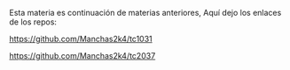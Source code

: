Esta materia es continuación de materias anteriores, Aquí dejo los enlaces 
de los repos:

https://github.com/Manchas2k4/tc1031

https://github.com/Manchas2k4/tc2037


